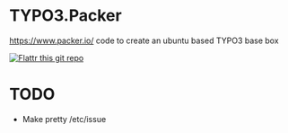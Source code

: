 # TYPO3.Packer
https://www.packer.io/ code to create an ubuntu based TYPO3 base box

[![Flattr this git repo](http://api.flattr.com/button/flattr-badge-large.png)](https://flattr.com/submit/auto?user_id=Tuurlijk&url=https://github.com/Tuurlijk/TYPO3.Packer&title=TYPO3.Packer&language=Ansible&tags=github&category=software)

# TODO
* Make pretty /etc/issue
